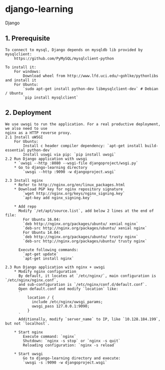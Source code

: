 # django-learning
Django


## 1. Prerequisite
    To connect to mysql, Django depends on mysqldb lib provided by mysqlclient:
        https://github.com/PyMySQL/mysqlclient-python

    To install it:
        For windows:
            Download wheel from http://www.lfd.uci.edu/~gohlke/pythonlibs and install it
        For Ubuntu:
            `sudo apt-get install python-dev libmysqlclient-dev` # Debian / Ubuntu
            `pip install mysqlclient`



## 2. Deployment
    We use uwsgi to run the application. For a real productive deployment, we also need to use
    nginx as a HTTP reverse proxy.
    2.1 Install uWSGI
        For Ubuntu:
            Install c header compiler dependency: `apt-get install build-essential python-dev`
            Install uswgi via pip: `pip install uwsgi`
    2.2 Run Django application with uwsgi
        * `uwsgi --http :8080 --wsgi-file djangoproject/wsgi.py`
        * Go to django-learning directory
            `uwsgi --http :9090 -w djangoproject.wsgi`

    2.3 Install nginx
        * Refer to http://nginx.org/en/linux_packages.html
        * Download PGP key for nginx repository signature
            `wget http://nginx.org/keys/nginx_signing.key`
            `apt-key add nginx_signing.key`

        * Add repo
          Modify `/et/apt/source.list`, add below 2 lines at the end of file:
            For Ubuntu 16.04:
            `deb http://nginx.org/packages/ubuntu/ xenial nginx`
            `deb-src http://nginx.org/packages/ubuntu/ xenial nginx`
            For Ubuntu 14.04:
            `deb http://nginx.org/packages/ubuntu/ trusty nginx`
            `deb-src http://nginx.org/packages/ubuntu/ trusty nginx`

          Execute following commands:
            `apt-get update`
            `apt-get install nginx`

    2.3 Run Django application with nginx + uwsgi
        * Modify nginx configuration
          By default, it locates at `/etc/nginx/`, main configuration is `/etc/nginx/nginx.conf`,
          and sub-configuration is `/etc/nginx/conf.d/default.conf`.
          Open default.conf and modify `location` like:
          `
              location / {
                include /etc/nginx/uwsgi_params;
                uwsgi_pass 127.0.0.1:9090;
              }
          `
          Additionally, modify `server_name` to IP, like `10.128.184.199`, but not `localhost`.

        * Start nginx
            Execute command: `nginx`
            Shutdown: `nginx -s stop` or `nginx -s quit`
            Reloading configuration: `nginx -s reload`

        * Start uwsgi
            Go to django-learning directory and execute:
            `uwsgi -s :9090 -w djangoproject.wsgi`